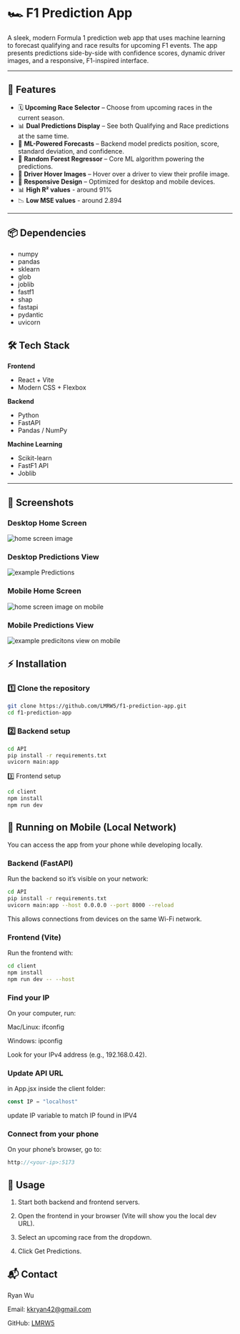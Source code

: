 # 🏎️ F1 Prediction App

A sleek, modern Formula 1 prediction web app that uses machine learning to forecast qualifying and race results for upcoming F1 events.
The app presents predictions side-by-side with confidence scores, dynamic driver images, and a responsive, F1-inspired interface.

---

## 🚀 Features

- 🗓 **Upcoming Race Selector** – Choose from upcoming races in the current season.
- 📊 **Dual Predictions Display** – See both Qualifying and Race predictions at the same time.
- 🤖 **ML-Powered Forecasts** – Backend model predicts position, score, standard deviation, and confidence.
- 🌲 **Random Forest Regressor** – Core ML algorithm powering the predictions.
- 🏁 **Driver Hover Images** – Hover over a driver to view their profile image.
- 📱 **Responsive Design** – Optimized for desktop and mobile devices.
- 📊 **High R² values** - around 91%
- 📉 **Low MSE values** - around 2.894

---

## 📦 Dependencies
- numpy
- pandas
- sklearn
- glob
- joblib
- fastf1
- shap
- fastapi
- pydantic
- uvicorn

## 🛠️ Tech Stack

**Frontend**
- React + Vite
- Modern CSS + Flexbox

**Backend**
- Python
- FastAPI
- Pandas / NumPy

**Machine Learning**
- Scikit-learn
- FastF1 API
- Joblib

---
## 📸 Screenshots
### Desktop Home Screen
![home screen image](image-2.png)

### Desktop Predictions View
![example Predictions](image-3.png)

### Mobile Home Screen
![home screen image on mobile](image-7.png)

### Mobile Predictions View
![example predicitons view on mobile](image-6.png)

## ⚡ Installation

### 1️⃣ Clone the repository
```bash
git clone https://github.com/LMRW5/f1-prediction-app.git
cd f1-prediction-app
```

### 2️⃣ Backend setup
```bash
cd API
pip install -r requirements.txt
uvicorn main:app
```

3️⃣ Frontend setup
```bash
cd client
npm install
npm run dev
```
## 📱 Running on Mobile (Local Network)
You can access the app from your phone while developing locally.

### Backend (FastAPI)
Run the backend so it’s visible on your network:
```bash
cd API
pip install -r requirements.txt
uvicorn main:app --host 0.0.0.0 --port 8000 --reload
```
This allows connections from devices on the same Wi-Fi network.

### Frontend (Vite)
Run the frontend with:

```bash
cd client
npm install
npm run dev -- --host
```
### Find your IP

On your computer, run:

Mac/Linux: ifconfig

Windows: ipconfig

Look for your IPv4 address (e.g., 192.168.0.42).

### Update API URL
in App.jsx inside the client folder:
```jsx
const IP = "localhost"
```
update IP variable to match IP found in IPV4

### Connect from your phone
On your phone’s browser, go to:
```cpp
http://<your-ip>:5173
```



## 🎯 Usage
1. Start both backend and frontend servers.

2. Open the frontend in your browser (Vite will show you the local dev URL).

3. Select an upcoming race from the dropdown.

4. Click Get Predictions.


## 📬 Contact

Ryan Wu

Email: kkryan42@gmail.com

GitHub: [LMRW5](https://github.com/LMRW5)
